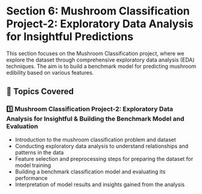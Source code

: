 # Section 6: Mushroom Classification Project-2: Exploratory Data Analysis for Insightful Predictions

This section focuses on the Mushroom Classification project, where we explore the dataset through comprehensive exploratory data analysis (EDA) techniques. The aim is to build a benchmark model for predicting mushroom edibility based on various features.

## 📌 Topics Covered

### 1️⃣ Mushroom Classification Project-2: Exploratory Data Analysis for Insightful & Building the Benchmark Model and Evaluation
   - Introduction to the mushroom classification problem and dataset
   - Conducting exploratory data analysis to understand relationships and patterns in the data
   - Feature selection and preprocessing steps for preparing the dataset for model training
   - Building a benchmark classification model and evaluating its performance
   - Interpretation of model results and insights gained from the analysis    